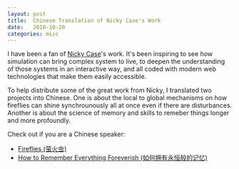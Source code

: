 ```yaml
---
layout: post
title:  Chinese Translation of Nicky Case's Work
date:   2018-10-20
categories: misc
---
```

I have been a fan of [Nicky Case](https://ncase.me/)'s work. It's been inspiring to see how simulation can bring complex system to live, to deepen the understanding of those systems in an interactive way, and all coded with modern web technologies that make them easily accessible.

To help distribute some of the great work from Nicky, I translated two projects into Chinese. One is about the local to global mechanisms on how fireflies can shine synchrounously all at once even if there are disturbances. Another is about the science of memory and skills to remeber things longer and more profoundly.

Check out if you are a Chinese speaker:
* [Fireflies (萤火虫)](https://ncase.me/fireflies-zh/)
* [How to Remember Everything Foreverish (如何拥有永恒般的记忆)](https://ncase.me/remember/zh.html)